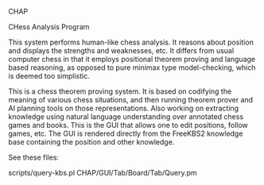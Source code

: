 CHAP

CHess Analysis Program


This system performs human-like chess analysis.  It reasons about
position and displays the strengths and weaknesses, etc.  It
differs from usual computer chess in that it employs positional
theorem proving and language based reasoning, as opposed to pure
minimax type model-checking, which is deemed too simplistic.

This is a chess theorem proving system. It is based on codifying the
meaning of various chess situations, and then running theorem prover
and AI planning tools on those representations. Also working on
extracting knowledge using natural language understanding over
annotated chess games and books. This is the GUI that allows one to
edit positions, follow games, etc. The GUI is rendered directly from
the FreeKBS2 knowledge base containing the position and other
knowledge.

See these files:

scripts/query-kbs.pl
CHAP/GUI/Tab/Board/Tab/Query.pm

